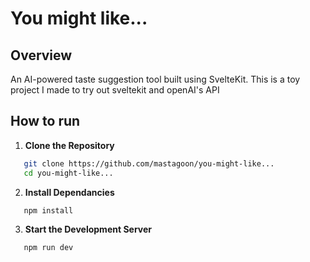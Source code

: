 # You might like...


## Overview
An AI-powered taste suggestion tool built using SvelteKit. This is a toy project I made to try out sveltekit and openAI's API

## How to run

1. **Clone the Repository**
```bash
   git clone https://github.com/mastagoon/you-might-like...
   cd you-might-like...
```

2. **Install Dependancies**
```bash
   npm install
```
   
3. **Start the Development Server**
```bash
   npm run dev
```
